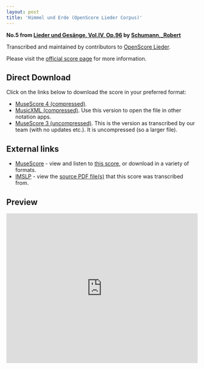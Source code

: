 ```yaml
---
layout: post
title: 'Himmel und Erde (OpenScore Lieder Corpus)'
---
```


__No.5 from [Lieder und Gesänge, Vol.IV, Op.96](https://fourscoreandmore.org/OpenScore/Schumann%2C_Robert/Lieder_und_Ges%C3%A4nge%2C_Vol.IV%2C_Op.96/) by [Schumann,_Robert](https://fourscoreandmore.org/OpenScore/Schumann%2C_Robert)__

Transcribed and maintained by contributors to [OpenScore Lieder].

Please visit the [official score page] for more information.

[official score page]: https://musescore.com/openscore-lieder-corpus/scores/6985082
[OpenScore Lieder]: https://musescore.com/openscore-lieder-corpus

## Direct Download

Click on the links below to download the score in your preferred format:
- [MuseScore 4 (compressed)](https://fourscoreandmore.org/OpenScore/Schumann%2C_Robert/Lieder_und_Ges%C3%A4nge%2C_Vol.IV%2C_Op.96/5_Himmel_und_Erde.mscz).
- [MusicXML (compressed)](https://fourscoreandmore.org/OpenScore/Schumann%2C_Robert/Lieder_und_Ges%C3%A4nge%2C_Vol.IV%2C_Op.96/5_Himmel_und_Erde.mxl). Use this version to open the file in other notation apps.
- [MuseScore 3 (uncompressed)](https://raw.githubusercontent.com/OpenScore/Lieder/refs/heads/main/scores/Schumann%2C_Robert/Lieder_und_Ges%C3%A4nge%2C_Vol.IV%2C_Op.96/5_Himmel_und_Erde/lc6985082.mscx). This is the version as transcribed by our team (with no updates etc.). It is uncompressed (so a larger file).

## External links

- [MuseScore] - view and listen to [this score][MuseScore], or download in a variety of formats.
- [IMSLP] - view the [source PDF file(s)][IMSLP] that this score was transcribed from.

[MuseScore]: https://musescore.com/score/6985082
[IMSLP]: https://imslp.org/wiki/Special:ReverseLookup/271883

## Preview

<iframe width="100%" height="394" src="https://musescore.com/openscore-lieder-corpus/scores/6985082/embed" frameborder="0" allowfullscreen allow="autoplay; fullscreen"></iframe>
